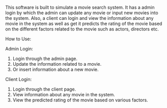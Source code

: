 This software is built to simulate a movie search system.
It has a admin login by which the admin can update any movie or input new movies into the system.
Also, a client can login and view the information about any movie in the system as well as get it predicts the rating of the movie based on the different factors related to the movie such as actors, directors etc.

How to Use:

Admin Login:
1) Login through the admin page.
2) Update the information related to a movie.
3) Or insert information about a new movie.

Client Login:
1) Login through the client page.
2) View information about any movie in the system.
3) View the predicted rating of the movie based on various factors.